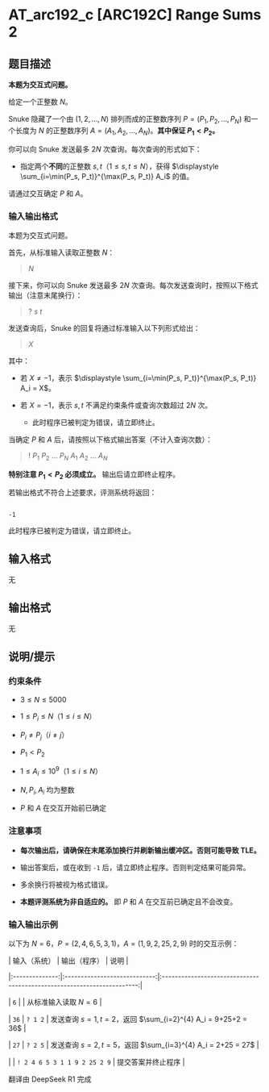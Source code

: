 # AT_arc192_c [ARC192C] Range Sums 2

## 题目描述

[problemUrl]: https://atcoder.jp/contests/arc192/tasks/arc192_c

**本题为交互式问题。**

给定一个正整数 $N$。

Snuke 隐藏了一个由 $(1,2,\dots,N)$ 排列而成的正整数序列 $P = (P_1, P_2, \dots, P_N)$ 和一个长度为 $N$ 的正整数序列 $A = (A_1, A_2, \dots, A_N)$。**其中保证 $P_1 < P_2$。**

你可以向 Snuke 发送最多 $2N$ 次查询。每次查询的形式如下：

- 指定两个**不同**的正整数 $s, t$（$1 \leq s, t \leq N$），获得 $\displaystyle \sum_{i=\min(P_s, P_t)}^{\max(P_s, P_t)} A_i$ 的值。

请通过交互确定 $P$ 和 $A$。

### 输入输出格式

本题为交互式问题。

首先，从标准输入读取正整数 $N$：

> $N$

接下来，你可以向 Snuke 发送最多 $2N$ 次查询。每次发送查询时，按照以下格式输出（注意末尾换行）：

> ? $s$ $t$

发送查询后，Snuke 的回复将通过标准输入以下列形式给出：

> $X$

其中：
- 若 $X \neq -1$，表示 $\displaystyle \sum_{i=\min(P_s, P_t)}^{\max(P_s, P_t)} A_i = X$。
- 若 $X = -1$，表示 $s, t$ 不满足约束条件或查询次数超过 $2N$ 次。
  - 此时程序已被判定为错误，请立即终止。

当确定 $P$ 和 $A$ 后，请按照以下格式输出答案（不计入查询次数）：

> ! $P_1$ $P_2$ $\dots$ $P_N$ $A_1$ $A_2$ $\dots$ $A_N$

**特别注意 $P_1 < P_2$ 必须成立。** 输出后请立即终止程序。

若输出格式不符合上述要求，评测系统将返回：

```
-1
```

此时程序已被判定为错误，请立即终止。

## 输入格式

无

## 输出格式

无

## 说明/提示

### 约束条件

- $3 \leq N \leq 5000$
- $1 \leq P_i \leq N$（$1 \leq i \leq N$）
- $P_i \neq P_j$（$i \neq j$）
- $P_1 < P_2$
- $1 \leq A_i \leq 10^9$（$1 \leq i \leq N$）
- $N, P_i, A_i$ 均为整数
- $P$ 和 $A$ 在交互开始前已确定

### 注意事项

- **每次输出后，请确保在末尾添加换行并刷新输出缓冲区。否则可能导致 TLE。**
- 输出答案后，或在收到 `-1` 后，请立即终止程序。否则判定结果可能异常。
- 多余换行将被视为格式错误。
- **本题评测系统为非自适应的。** 即 $P$ 和 $A$ 在交互前已确定且不会改变。

### 输入输出示例

以下为 $N=6$，$P=(2,4,6,5,3,1)$，$A=(1,9,2,25,2,9)$ 时的交互示例：

| 输入（系统） | 输出（程序）               | 说明                                                                 |
|:--------------:|:----------------------------:|:----------------------------------------------------------------------:|
| `6`          |                            | 从标准输入读取 $N=6$                                                |
| `36`         | `? 1 2`                    | 发送查询 $s=1, t=2$，返回 $\sum_{i=2}^{4} A_i = 9+25+2 = 36$        |
| `27`         | `? 2 5`                    | 发送查询 $s=2, t=5$，返回 $\sum_{i=3}^{4} A_i = 2+25 = 27$      |
|              | `! 2 4 6 5 3 1 1 9 2 25 2 9` | 提交答案并终止程序                                                   |

翻译由 DeepSeek R1 完成